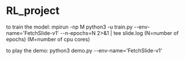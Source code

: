 # RL_project

to train the model: mpirun -np M python3 -u train.py --env-name='FetchSlide-v1' --n-epochs=N 2>&1 | tee slide.log
  (N=number of epochs)
  (M=number of cpu cores)

to play the demo: python3 demo.py --env-name='FetchSlide-v1'
